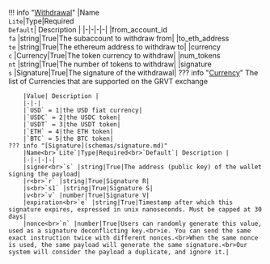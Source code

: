 !!! info "[Withdrawal](schemas/withdrawal.md)"
    |Name<br>`Lite`|Type|Required<br>`Default`| Description |
    |-|-|-|-|
    |from_account_id<br>`fa` |string|True|The subaccount to withdraw from|
    |to_eth_address<br>`te` |string|True|The ethereum address to withdraw to|
    |currency<br>`c` |Currency|True|The token currency to withdraw|
    |num_tokens<br>`nt` |string|True|The number of tokens to withdraw|
    |signature<br>`s` |Signature|True|The signature of the withdrawal|
    ??? info "[Currency](schemas/currency.md)"
        The list of Currencies that are supported on the GRVT exchange<br>

        |Value| Description |
        |-|-|
        |`USD` = 1|the USD fiat currency|
        |`USDC` = 2|the USDC token|
        |`USDT` = 3|the USDT token|
        |`ETH` = 4|the ETH token|
        |`BTC` = 5|the BTC token|
    ??? info "[Signature](schemas/signature.md)"
        |Name<br>`Lite`|Type|Required<br>`Default`| Description |
        |-|-|-|-|
        |signer<br>`s` |string|True|The address (public key) of the wallet signing the payload|
        |r<br>`r` |string|True|Signature R|
        |s<br>`s1` |string|True|Signature S|
        |v<br>`v` |number|True|Signature V|
        |expiration<br>`e` |string|True|Timestamp after which this signature expires, expressed in unix nanoseconds. Must be capped at 30 days|
        |nonce<br>`n` |number|True|Users can randomly generate this value, used as a signature deconflicting key.<br>ie. You can send the same exact instruction twice with different nonces.<br>When the same nonce is used, the same payload will generate the same signature.<br>Our system will consider the payload a duplicate, and ignore it.|
